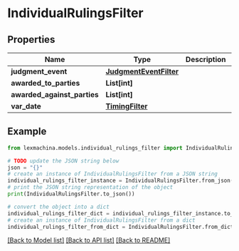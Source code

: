 # IndividualRulingsFilter


## Properties

Name | Type | Description | Notes
------------ | ------------- | ------------- | -------------
**judgment_event** | [**JudgmentEventFilter**](JudgmentEventFilter.md) |  | [optional] 
**awarded_to_parties** | **List[int]** |  | [optional] 
**awarded_against_parties** | **List[int]** |  | [optional] 
**var_date** | [**TimingFilter**](TimingFilter.md) |  | [optional] 

## Example

```python
from lexmachina.models.individual_rulings_filter import IndividualRulingsFilter

# TODO update the JSON string below
json = "{}"
# create an instance of IndividualRulingsFilter from a JSON string
individual_rulings_filter_instance = IndividualRulingsFilter.from_json(json)
# print the JSON string representation of the object
print(IndividualRulingsFilter.to_json())

# convert the object into a dict
individual_rulings_filter_dict = individual_rulings_filter_instance.to_dict()
# create an instance of IndividualRulingsFilter from a dict
individual_rulings_filter_from_dict = IndividualRulingsFilter.from_dict(individual_rulings_filter_dict)
```
[[Back to Model list]](../README.md#documentation-for-models) [[Back to API list]](../README.md#documentation-for-api-endpoints) [[Back to README]](../README.md)


